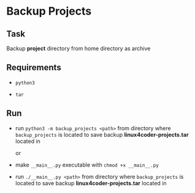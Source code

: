 # Backup Projects

## Task

Backup **project** directory from home directory as archive

## Requirements

* `python3`

* `tar`

## Run

* run `python3 -m backup_projects <path>` from directory where `backup_projects` is located to save backup **linux4coder-projects.tar**
 located in **<path>**
 
    or

* make `__main__.py` executable with `chmod +x __main__.py`

* run `./__main__.py <path>` from directory where `backup_projects` is located to save backup **linux4coder-projects.tar**  located in **<path>**
